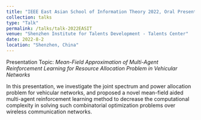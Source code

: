 ```yaml
---
title: "IEEE East Asian School of Information Theory 2022, Oral Presentation"
collection: talks
type: "Talk"
permalink: /talks/talk-2022EASIT
venue: "Shenzhen Institute for Talents Development - Talents Center"
date: 2022-8-2
location: "Shenzhen, China"
---
```


[//]: # ([More information here]&#40;http://exampleurl.com&#41;)

Presentation Topic: _Mean-Field Approximation of Multi-Agent Reinforcement Learning for Resource Allocation Problem in Vehicular Networks_


In this presentation, we investigate the joint spectrum and power allocation problem for vehicular networks, and proposed a novel mean-field aided multi-agent reinforcement learning method to decrease the computational complexity in solving such combinatorial optimization problems over wireless communication networks.